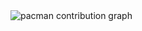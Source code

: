 <picture>
  <source media="(prefers-color-scheme: dark)" srcset="https://raw.githubusercontent.com/kimyangmin/kimyangmin/output/pacman-contribution-graph-dark.svg">
  <source media="(prefers-color-scheme: light)" srcset="https://raw.githubusercontent.com/kimyangmin/kimyangmin/output/pacman-contribution-graph.svg">
  <img alt="pacman contribution graph" src="https://raw.githubusercontent.com/kimyangmin/kimyangmin/output/pacman-contribution-graph.svg">
</picture>

###
